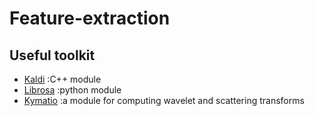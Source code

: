 # Feature-extraction  
## Useful toolkit  
- [Kaldi](http://kaldi-asr.org/) :C++ module  
- [Librosa](https://librosa.github.io/librosa/) :python module  
- [Kymatio](https://www.kymat.io/) :a module for computing wavelet and scattering transforms

